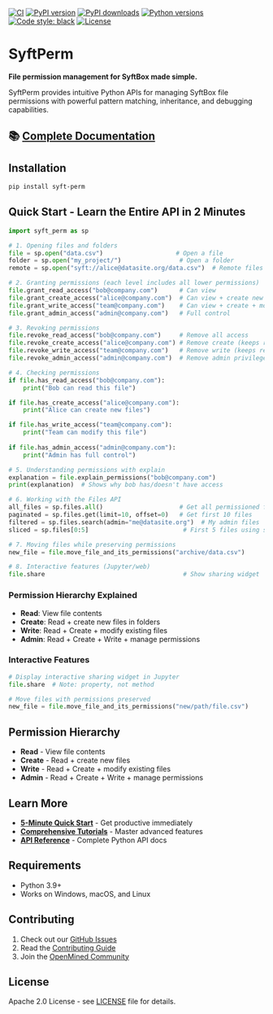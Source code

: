 [![CI](https://github.com/OpenMined/syft-perm/actions/workflows/test.yml/badge.svg)](https://github.com/OpenMined/syft-perm/actions/workflows/test.yml)
[![PyPI version](https://img.shields.io/pypi/v/syft-perm.svg)](https://pypi.org/project/syft-perm/)
[![PyPI downloads](https://img.shields.io/pypi/dm/syft-perm.svg)](https://pypi.org/project/syft-perm/)
[![Python versions](https://img.shields.io/pypi/pyversions/syft-perm.svg)](https://pypi.org/project/syft-perm/)
[![Code style: black](https://img.shields.io/badge/code%20style-black-000000.svg)](https://github.com/psf/black)
[![License](https://img.shields.io/github/license/OpenMined/syft-perm.svg)](https://github.com/OpenMined/syft-perm/blob/main/LICENSE)

# SyftPerm

**File permission management for SyftBox made simple.**

SyftPerm provides intuitive Python APIs for managing SyftBox file permissions with powerful pattern matching, inheritance, and debugging capabilities.

## 📚 **[Complete Documentation](https://openmined.github.io/syft-perm/)**

## Installation

```bash
pip install syft-perm
```

## Quick Start - Learn the Entire API in 2 Minutes

```python
import syft_perm as sp

# 1. Opening files and folders
file = sp.open("data.csv")                    # Open a file
folder = sp.open("my_project/")                # Open a folder
remote = sp.open("syft://alice@datasite.org/data.csv")  # Remote files

# 2. Granting permissions (each level includes all lower permissions)
file.grant_read_access("bob@company.com")      # Can view
file.grant_create_access("alice@company.com")  # Can view + create new files
file.grant_write_access("team@company.com")    # Can view + create + modify
file.grant_admin_access("admin@company.com")   # Full control

# 3. Revoking permissions
file.revoke_read_access("bob@company.com")     # Remove all access
file.revoke_create_access("alice@company.com") # Remove create (keeps read)
file.revoke_write_access("team@company.com")   # Remove write (keeps read/create)
file.revoke_admin_access("admin@company.com")  # Remove admin privileges

# 4. Checking permissions
if file.has_read_access("bob@company.com"):
    print("Bob can read this file")

if file.has_create_access("alice@company.com"):
    print("Alice can create new files")

if file.has_write_access("team@company.com"):
    print("Team can modify this file")
    
if file.has_admin_access("admin@company.com"):
    print("Admin has full control")

# 5. Understanding permissions with explain
explanation = file.explain_permissions("bob@company.com")
print(explanation)  # Shows why bob has/doesn't have access

# 6. Working with the Files API
all_files = sp.files.all()                     # Get all permissioned files
paginated = sp.files.get(limit=10, offset=0)   # Get first 10 files
filtered = sp.files.search(admin="me@datasite.org")  # My admin files
sliced = sp.files[0:5]                          # First 5 files using slice

# 7. Moving files while preserving permissions
new_file = file.move_file_and_its_permissions("archive/data.csv")

# 8. Interactive features (Jupyter/web)
file.share                                      # Show sharing widget
```

### Permission Hierarchy Explained
- **Read**: View file contents
- **Create**: Read + create new files in folders
- **Write**: Read + Create + modify existing files  
- **Admin**: Read + Create + Write + manage permissions

### Interactive Features
```python
# Display interactive sharing widget in Jupyter
file.share  # Note: property, not method

# Move files with permissions preserved
new_file = file.move_file_and_its_permissions("new/path/file.csv")
```

## Permission Hierarchy

- **Read** - View file contents
- **Create** - Read + create new files  
- **Write** - Read + Create + modify existing files
- **Admin** - Read + Create + Write + manage permissions

## Learn More

- **[5-Minute Quick Start](https://openmined.github.io/syft-perm/quickstart.html)** - Get productive immediately
- **[Comprehensive Tutorials](https://openmined.github.io/syft-perm/tutorials/)** - Master advanced features
- **[API Reference](https://openmined.github.io/syft-perm/api/)** - Complete Python API docs

## Requirements

- Python 3.9+
- Works on Windows, macOS, and Linux

## Contributing

1. Check out our [GitHub Issues](https://github.com/OpenMined/syft-perm/issues)
2. Read the [Contributing Guide](CONTRIBUTING.md)
3. Join the [OpenMined Community](https://openmined.org/)

## License

Apache 2.0 License - see [LICENSE](LICENSE) file for details.

